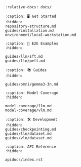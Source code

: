 ```{include} ../README.md
:relative-docs: docs/
```

```{toctree}
:caption: 🖥️ Get Started
:hidden:
repository-structure.md
guides/installation.md
environment/local-workstation.md
```

<!--
environment/cluster.md
-->

```{toctree}
:caption: 🚀 E2E Examples
:hidden:

guides/llm/sft.md
guides/llm/peft.md
```

```{toctree}
:caption: 📚 Guides
:hidden:

guides/omni/gemma3-3n.md
```

```{toctree}
:caption: Model Coverage
:hidden:

model-coverage/llm.md
model-coverage/vlm.md
```
<!-- 
```{toctree}
:caption: Datasets
:hidden:
guides/llm/dataset.md
guides/vlm/dataset.md
``` -->

```{toctree}
:caption: 🛠️ Development
:hidden:
guides/checkpointing.md
guides/llm/dataset.md
guides/vlm/dataset.md
```



```{toctree}
:caption: API Reference
:hidden:

apidocs/index.rst
```

